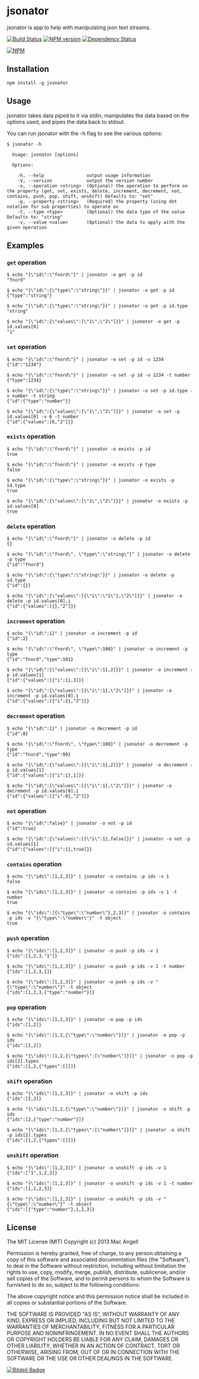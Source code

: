 # jsonator

jsonator is app to help with manipulating json text streams.

[![Build Status](https://drone.io/github.com/mac-/jsonator/status.png)](https://drone.io/github.com/mac-/jsonator/latest)
[![NPM version](https://badge.fury.io/js/jsonator.png)](http://badge.fury.io/js/jsonator)
[![Dependency Status](https://david-dm.org/mac-/jsonator.png)](https://david-dm.org/mac-/jsonator)

[![NPM](https://nodei.co/npm/jsonator.png?downloads=true&stars=true)](https://nodei.co/npm/jsonator/)

## Installation

	npm install -g jsonator

## Usage

jsonator takes data piped to it via stdin, manipulates the data based on the options used, and pipes the data back to stdout.

You can run jsonator with the -h flag to see the various options:

	$ jsonator -h

	  Usage: jsonator [options]

	  Options:

	    -h, --help                output usage information
	    -V, --version             output the version number
	    -o, --operation <string>  (Optional) the operation to perform on the property (get, set, exists, delete, increment, decrement, not, contains, push, pop, shift, unshift) Defaults to: "set"
	    -p, --property <string>   (Required) the property (using dot notation for sub properties) to operate on
	    -t, --type <type>         (Optional) the data type of the value Defaults to: "string"
	    -v, --value <value>       (Optional) the data to apply with the given operation

## Examples

### `get` operation

```
$ echo "{\"id\":\"fnord\"}" | jsonator -o get -p id
"fnord"
```

```
$ echo "{\"id\":{\"type\":\"string\"}}" | jsonator -o get -p id
{"type":"string"}
```

```
$ echo "{\"id\":{\"type\":\"string\"}}" | jsonator -o get -p id.type
"string"
```

```
$ echo "{\"id\":{\"values\":[\"1\",\"2\"]}}" | jsonator -o get -p id.values[0]
"1"
```

### `set` operation

```
$ echo "{\"id\":\"fnord\"}" | jsonator -o set -p id -v 1234
{"id":"1234"}
```

```
$ echo "{\"id\":\"fnord\"}" | jsonator -o set -p id -v 1234 -t number
{"type":1234}
```

```
$ echo "{\"id\":{\"type\":\"string\"}}" | jsonator -o set -p id.type -v number -t string
{"id":{"type":"number"}}
```

```
$ echo "{\"id\":{\"values\":[\"1\",\"2\"]}}" | jsonator -o set -p id.values[0] -v 6 -t number
{"id":{"values":[6,"2"]}}
```

### `exists` operation

```
$ echo "{\"id\":\"fnord\"}" | jsonator -o exists -p id
true
```

```
$ echo "{\"id\":\"fnord\"}" | jsonator -o exists -p type
false
```

```
$ echo "{\"id\":{\"type\":\"string\"}}" | jsonator -o exists -p id.type
true
```

```
$ echo "{\"id\":{\"values\":[\"1\",\"2\"]}}" | jsonator -o exists -p id.values[0]
true
```

### `delete` operation

```
$ echo "{\"id\":\"fnord\"}" | jsonator -o delete -p id
{}
```

```
$ echo "{\"id\":\"fnord\", \"type\":\"string\"}" | jsonator -o delete -p type
{"id":"fnord"}
```

```
$ echo "{\"id\":{\"type\":\"string\"}}" | jsonator -o delete -p id.type
{"id":{}}
```

```
$ echo "{\"id\":{\"values\":[{\"i\":\"1\"},\"2\"]}}" | jsonator -o delete -p id.values[0].i
{"id":{"values":[{},"2"]}}
```

### `increment` operation

```
$ echo "{\"id\":1}" | jsonator -o increment -p id
{"id":2}
```

```
$ echo "{\"id\":\"fnord\", \"type\":100}" | jsonator -o increment -p type
{"id":"fnord","type":101}
```

```
$ echo "{\"id\":{\"values\":[{\"i\":1},2]}}" | jsonator -o increment -p id.values[1]
{"id":{"values":[{"i":1},3]}}
```

```
$ echo "{\"id\":{\"values\":[{\"i\":1},\"2\"]}}" | jsonator -o increment -p id.values[0].i
{"id":{"values":[{"i":2},"2"]}}
```

### `decrement` operation

```
$ echo "{\"id\":1}" | jsonator -o decrement -p id
{"id":0}
```

```
$ echo "{\"id\":\"fnord\", \"type\":100}" | jsonator -o decrement -p type
{"id":"fnord","type":99}
```

```
$ echo "{\"id\":{\"values\":[{\"i\":1},2]}}" | jsonator -o decrement -p id.values[1]
{"id":{"values":[{"i":1},1]}}
```

```
$ echo "{\"id\":{\"values\":[{\"i\":1},\"2\"]}}" | jsonator -o decrement -p id.values[0].i
{"id":{"values":[{"i":0},"2"]}}
```

### `not` operation

```
$ echo "{\"id\":false}" | jsonator -o not -p id
{"id":true}
```

```
$ echo "{\"id\":{\"values\":[{\"i\":1},false]}}" | jsonator -o not -p id.values[1]
{"id":{"values":[{"i":1},true]}}
```


### `contains` operation

```
$ echo "{\"ids\":[1,2,3]}" | jsonator -o contains -p ids -v 1
false
```

```
$ echo "{\"ids\":[1,2,3]}" | jsonator -o contains -p ids -v 1 -t number
true
```

```
$ echo "{\"ids\":[{\"type\":\"number\"},2,3]}" | jsonator -o contains -p ids -v "{\"type\":\"number\"}" -t object
true
```

### `push` operation

```
$ echo "{\"ids\":[1,2,3]}" | jsonator -o push -p ids -v 1
{"ids":[1,2,3,"1"]}
```

```
$ echo "{\"ids\":[1,2,3]}" | jsonator -o push -p ids -v 1 -t number
{"ids":[1,2,3,1]}
```

```
$ echo "{\"ids\":[1,2,3]}" | jsonator -o push -p ids -v "{\"type\":\"number\"}" -t object
{"ids":[1,2,3,{"type":"number"}]}
```

### `pop` operation

```
$ echo "{\"ids\":[1,2,3]}" | jsonator -o pop -p ids
{"ids":[1,2]}
```

```
$ echo "{\"ids\":[1,2,{\"type\":\"number\"}]}" | jsonator -o pop -p ids
{"ids":[1,2]}
```

```
$ echo "{\"ids\":[1,2,{\"types\":[\"number\"]}]}" | jsonator -o pop -p ids[2].types
{"ids":[1,2,{"types":[]}]}
```

### `shift` operation

```
$ echo "{\"ids\":[1,2,3]}" | jsonator -o shift -p ids
{"ids":[2,3]}
```

```
$ echo "{\"ids\":[1,2,{\"type\":\"number\"}]}" | jsonator -o shift -p ids
{"ids":[2,{"type":"number"}]}
```

```
$ echo "{\"ids\":[1,2,{\"types\":[\"number\"]}]}" | jsonator -o shift -p ids[2].types
{"ids":[1,2,{"types":[]}]}
```

### `unshift` operation

```
$ echo "{\"ids\":[1,2,3]}" | jsonator -o unshift -p ids -v 1
{"ids":["1",1,2,3]}
```

```
$ echo "{\"ids\":[1,2,3]}" | jsonator -o unshift -p ids -v 1 -t number
{"ids":[1,1,2,3]}
```

```
$ echo "{\"ids\":[1,2,3]}" | jsonator -o unshift -p ids -v "{\"type\":\"number\"}" -t object
{"ids":[{"type":"number"},1,2,3]}
```

## License

The MIT License (MIT) Copyright (c) 2013 Mac Angell

Permission is hereby granted, free of charge, to any person obtaining a copy of this software and associated documentation files (the "Software"), to deal in the Software without restriction, including without limitation the rights to use, copy, modify, merge, publish, distribute, sublicense, and/or sell copies of the Software, and to permit persons to whom the Software is furnished to do so, subject to the following conditions:

The above copyright notice and this permission notice shall be included in all copies or substantial portions of the Software.

THE SOFTWARE IS PROVIDED "AS IS", WITHOUT WARRANTY OF ANY KIND, EXPRESS OR IMPLIED, INCLUDING BUT NOT LIMITED TO THE WARRANTIES OF MERCHANTABILITY, FITNESS FOR A PARTICULAR PURPOSE AND NONINFRINGEMENT. IN NO EVENT SHALL THE AUTHORS OR COPYRIGHT HOLDERS BE LIABLE FOR ANY CLAIM, DAMAGES OR OTHER LIABILITY, WHETHER IN AN ACTION OF CONTRACT, TORT OR OTHERWISE, ARISING FROM, OUT OF OR IN CONNECTION WITH THE SOFTWARE OR THE USE OR OTHER DEALINGS IN THE SOFTWARE.


[![Bitdeli Badge](https://d2weczhvl823v0.cloudfront.net/mac-/jsonator/trend.png)](https://bitdeli.com/free "Bitdeli Badge")

